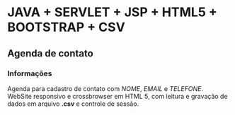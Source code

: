 # JAVA + SERVLET + JSP + HTML5 + BOOTSTRAP + CSV

## Agenda de contato

### Informações

Agenda para cadastro de contato com *NOME*, *EMAIL* e *TELEFONE*.  
WebSite responsivo e crossbrowser em HTML 5, com leitura e gravação de dados em arquivo **.csv** e controle de sessão. 
